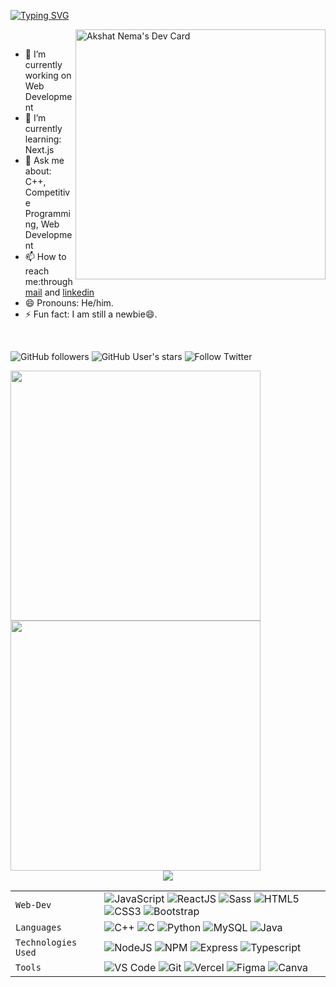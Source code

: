 <!--### Hello World, I am Akshat 👋 -->
[![Typing SVG](https://readme-typing-svg.herokuapp.com/?font=Dancing+Script&size=40&vCenter=true&width=500&lines=Hey+There!!+%F0%9F%91%8B;I+am+Akshat+;I+am+a+FrontEnd+Developer&color=ff960d)](https://git.io/typing-svg)

<!-- <img src="gif.gif" width="400px" alt=gif align="right">  -->
<a href="https://app.daily.dev/akshatnema"><img src="https://api.daily.dev/devcards/d06782c8321f45909143797a4583c6b9.png?r=nt3" width="400" alt="Akshat Nema's Dev Card" align="right"/></a>
<br />

  - 🔭 I’m currently working on Web Development
  - 🌱 I’m currently learning: Next.js
  - 💬 Ask me about: C++, Competitive Programming, Web Development
  - 📫 How to reach me:through [mail](mailto:akshatnema.official@gmail.com) and [linkedin](https://www.linkedin.com/in/akshat-nema-2002/)
  - 😄 Pronouns: He/him.
  - ⚡ Fun fact: I am still a newbie😄.

<br />
<p align="left">
  <img alt="GitHub followers" src="https://img.shields.io/github/followers/akshatnema?color=ffb300&logo=github&style=for-the-badge&logoColor=ffb300">
 <!-- <img src="https://gpvc.arturio.dev/AKSHATNEMA" alt="profile views"> -->
  <img alt="GitHub User's stars" src="https://img.shields.io/github/stars/akshatnema?affiliations=OWNER&color=ffb300&logo=github&style=for-the-badge&logoColor=ffb300">  
 <img alt="Follow Twitter" src="https://img.shields.io/twitter/follow/AksNema?color=ffb300&label=Aks%20Nema&logo=twitter&logoColor=ffb300&style=for-the-badge">
  
</p> 

<div align="left">

<img width="400px" src="https://github-readme-stats.vercel.app/api?username=akshatnema&custom_title=In+Data+We+Trust&show_icons=true&hide_border=true&count_private=true&bg_color=00000000&title_color=ff7a0d&text_color=ffb300&icon_color=ffb300&cache_seconds=1800" />
<img width="400px" src="https://github-readme-streak-stats.herokuapp.com/?user=akshatnema&background=00000000&hide_border=true&stroke=ffb300&ring=ff960d&fire=ffd500&currStreakNum=ff7a0d&sideNums=ff7a0d&currStreakLabel=ffb300&sideLabels=ffb300&dates=ffb300" />
  
</div> 

<div align="center">
<img src="https://activity-graph.herokuapp.com/graph?username=akshatnema&theme=react-dark&bg_color=00000000&color=ff7a0d&line=ffb300&point=ff7a0d&area=true&hide_border=true&area_color=ffb300"> <br>
</div>

|               |           |
|       ---     |    ---    |
| `Web-Dev`     | ![JavaScript](https://img.shields.io/badge/-javascript-white?style=for-the-badge&logo=javascript&logoColor=white&logoWidth=20&color=F1DB4E) ![ReactJS](https://img.shields.io/badge/-React-orange?color=09D9FE&style=for-the-badge&logo=React&logoColor=white&logoWidth=20) ![Sass](https://img.shields.io/badge/-sass-white?style=for-the-badge&logo=sass&logoColor=white&logoWidth=20&color=CD679B) ![HTML5](https://img.shields.io/badge/-HTML5-white?color=ff6529&style=for-the-badge&logo=HTML5&logoColor=white&logoWidth=20) ![CSS3](https://img.shields.io/badge/-CSS3-orange?color=264DE4&style=for-the-badge&logo=CSS3&logoColor=white&logoWidth=20) ![Bootstrap](https://img.shields.io/badge/bootstrap-FE9A00?style=for-the-badge&logo=bootstrap&logoColor=white)|
| `Languages`   | ![C++](https://img.shields.io/badge/-C%2B%2B-white?color=blue&style=for-the-badge&logo=C%2B%2B&logoColor=white&logoWidth=20) ![C](https://img.shields.io/badge/-C-white?color=2a1d80&style=for-the-badge&logo=C&logoColor=white&logoWidth=20) ![Python](https://img.shields.io/badge/-Python-orange?color=205966&style=for-the-badge&logo=Python&logoColor=white&logoWidth=20) ![MySQL](https://img.shields.io/badge/-MySQL-307BBD?style=for-the-badge&logo=mysql&logoColor=white) ![Java](https://img.shields.io/badge/-java-orange?color=EC2025&style=for-the-badge&logo=java&logoColor=white&logoWidth=20)|
| `Technologies Used`  | ![NodeJS](https://img.shields.io/badge/-Node-orange?color=8BBF3F&style=for-the-badge&logo=NODE&logoColor=white&logoWidth=20) ![NPM](https://img.shields.io/badge/-NPM-brightgreen?color=DC2C34&style=for-the-badge&logo=NPM&logoColor=white&logoWidth=20) ![Express](https://img.shields.io/badge/-Express-orange?color=8BBF3F&style=for-the-badge&logo=Express&logoColor=white&logoWidth=20) ![Typescript](https://img.shields.io/badge/-typescript-white?style=for-the-badge&logo=typescript&logoColor=white&logoWidth=20&color=2F74C0)|
| `Tools`       | ![VS Code](https://img.shields.io/badge/Visual_Studio_Code-5D1A60?style=for-the-badge&logo=visual%20studio%20code&logoColor=white) ![Git](https://img.shields.io/badge/Git-682181?style=for-the-badge&logo=git&logoColor=white) ![Vercel](https://img.shields.io/badge/vercel-AA42F1.svg?style=for-the-badge&logo=vercel&logoColor=white) ![Figma](https://img.shields.io/badge/figma-%23F24E1E.svg?style=for-the-badge&logo=figma&logoColor=white) ![Canva](https://img.shields.io/badge/-canva-white?style=for-the-badge&logo=canva&logoColor=white&logoWidth=20&color=01C4CD)|




<!--
**AKSHATNEMA/AKSHATNEMA** is a ✨ _special_ ✨ repository because its `README.md` (this file) appears on your GitHub profile.

Here are some ideas to get you started:

- 🔭 I’m currently working on ...
- 🌱 I’m currently learning ...
- 👯 I’m looking to collaborate on ...
- 🤔 I’m looking for help with ...
- 💬 Ask me about ...
- 📫 How to reach me: ...
- 😄 Pronouns: ...
- ⚡ Fun fact: ...
-->
